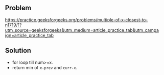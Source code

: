 ## Problem

https://practice.geeksforgeeks.org/problems/multiple-of-x-closest-to-n1719/1?utm_source=geeksforgeeks&utm_medium=article_practice_tab&utm_campaign=article_practice_tab

## Solution

- for loop till num>=x.
- return min of `x-prev` and `curr-x`.
